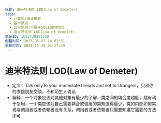 ```yaml
---
标题: 迪米特法则 LOD(Law of Demeter)
tags:
  - 计算机/设计模式
  - 基本原则
  - 其它原则(不属于SOLID的原则)
  - 迪米特法则 LOD(Law of Demeter)
笔记ID: 1683439291528
创建时间: 2023-05-07 14:01:31
更新时间: 2023-11-28 11:27:39
---
```


# 迪米特法则 LOD(Law of Demeter)

- 定义：Talk only to your immediate friends and not to strangers，只和你的直接朋友交谈，不和陌生人说话
- 解释：一个对象应该对其他对象有最少的了解，类之间的耦合度越低，越有利于复用，一个类应该对自己需要耦合或调用的类知道得最少，类的内部如何实现与调用者或者依赖者没有关系，调用者或者依赖者只需要知道它需要的方法即可
